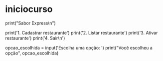 # iniciocurso
print("Sabor Express\n")

print('1. Cadastrar restaurante')
print('2. Listar restaurante')
print('3. Ativar restaurante')
print('4. Sair\n')

opcao_escolhida = input('Escolha uma opção: ')
print("Você escolheu a opção", opcao_escolhida)
